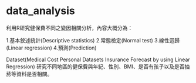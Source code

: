 # data_analysis

利用R研究健保費不同之變因相關分析，內容大概分為：

1.基本敘述統計(Descriptive statistics)
2.常態檢定(Normal test)
3.線性迴歸(Linear regression)
4.預測(Prediction)

Dataset(Medical Cost Personal Datasets Insurance Forecast by using Linear Regression) 
研究不同地區的健保費與年紀、性別、BMI、是否有孩子以及是否抽菸等資料是否相關。

